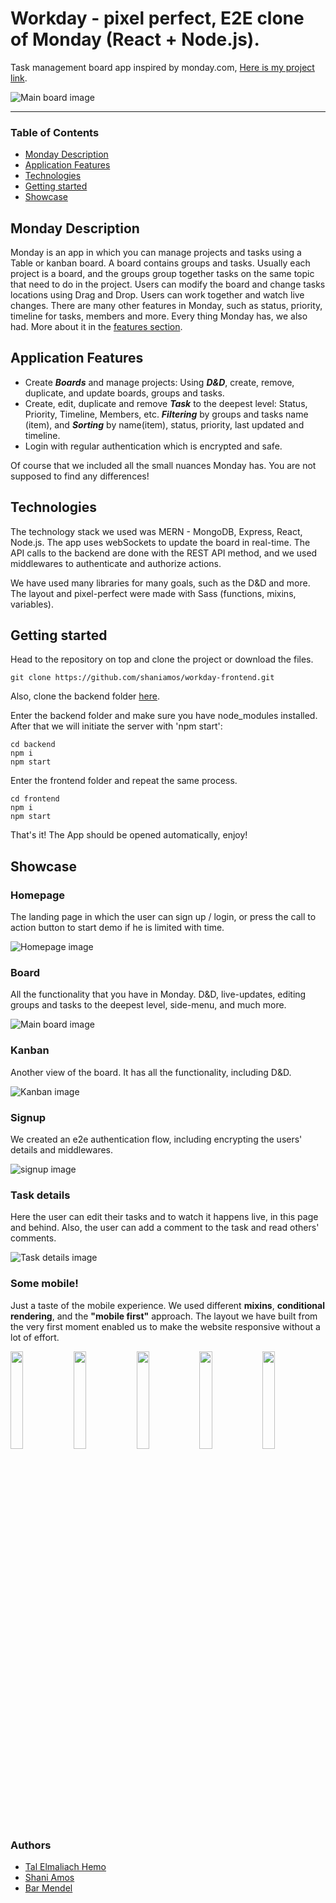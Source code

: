 # Workday - pixel perfect, E2E clone of Monday (React + Node.js). 

Task management board app inspired by monday.com, [Here is my project link](https://workday.onrender.com/#/).

![Main board image](src/assets/imgs/main-board-img.JPG)

___

### Table of Contents
- [Monday Description](#monday-description)
- [Application Features](#application-features)
- [Technologies](#technologies)
- [Getting started](#getting-started)
- [Showcase](#showcase)

## Monday Description
Monday is an app in which you can manage projects and tasks using a Table or kanban board. A board contains groups and tasks. Usually each project is a board, and the groups group together tasks on the same topic that need to do in the project. Users can modify the board and change tasks locations using Drag and Drop.
Users can work together and watch live changes. 
There are many other features in Monday, such as status, priority, timeline for tasks, members and more. 
Every thing Monday has, we also had. More about it in the [features section](#application-features).

## Application Features
- Create ***Boards*** and manage projects: Using ***D&D***, create, remove, duplicate, and update boards, groups and tasks.
- Create, edit, duplicate and remove ***Task*** to the deepest level: Status, Priority, Timeline, Members, etc.
***Filtering*** by groups and tasks name (item), and ***Sorting*** by name(item), status, priority, last updated and timeline.
- Login with regular authentication which is encrypted and safe.

Of course that we included all the small nuances Monday has. You are not supposed to find any differences! 

## Technologies

The technology stack we used was MERN - MongoDB, Express, React, Node.js.
The app uses webSockets to update the board in real-time.
The API calls to the backend are done with the REST API method, and we used middlewares to authenticate and authorize actions.

We have used many libraries for many goals, such as the D&D and more.
The layout and pixel-perfect were made with Sass (functions, mixins, variables).

## Getting started

Head to the repository on top and clone the project or download the files.

```
git clone https://github.com/shaniamos/workday-frontend.git
```

Also, clone the backend folder [here](https://github.com/shaniamos/workday-backend).

Enter the backend folder and make sure you have node_modules installed. After that we will initiate the server with 'npm start':

```
cd backend
npm i 
npm start
```

Enter the frontend folder and repeat the same process.

```
cd frontend
npm i 
npm start
```

That's it! The App should be opened automatically, enjoy!

## Showcase

### Homepage
The landing page in which the user can sign up / login, or press the call to action button to start demo if he is limited with time.

![Homepage image](src/assets/imgs/home-img.JPG)

### Board
All the functionality that you have in Monday. D&D, live-updates, editing groups and tasks to the deepest level, side-menu, and much more.

![Main board image](src/assets/imgs/main-board-img.JPG)

### Kanban
Another view of the board. It has all the functionality, including D&D.

![Kanban image](src/assets/imgs/kanban-img.JPG)

### Signup
We created an e2e authentication flow, including encrypting the users' details and middlewares.

![signup image](src/assets/imgs/signup-img.JPG)

### Task details
Here the user can edit their tasks and to watch it happens live, in this page and behind. 
Also, the user can add a comment to the task and read others' comments.

![Task details image](src/assets/imgs/task-edit-img.JPG)

### Some mobile!
Just a taste of the mobile experience. We used different **mixins**, **conditional rendering**, and the **"mobile first"** approach. 
The layout we have built from the very first moment enabled us to make the website responsive without a lot of effort.

<img src="src/assets/imgs/home-mobile-img.JPG" width="20%" style="float: left"/><img src="src/assets/imgs/workspace-mobile-img.JPG" width="20%" style="float: left;"/><img src="src/assets/imgs/main-board-mobile-img.JPG" width="20%" style="float: left;"/><img src="src/assets/imgs/kanban-mobile-img.JPG" width="20%" style="float: left;"/><img src="src/assets/imgs/task-edit-mobile-img.JPG" width="20%" style="float: left;"/>

### Authors
 - [Tal Elmaliach Hemo](https://github.com/TalElmaliachHemo)
 - [Shani Amos](https://github.com/shaniamos)
 - [Bar Mendel](https://github.com/barmendel123)


